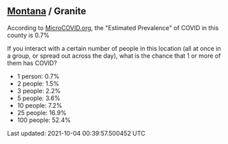 
## [Montana](/united-states/montana) / Granite

According to [MicroCOVID.org](http://microcovid.org),
the "Estimated Prevalence" of COVID in this county is 0.7%

If you interact with a certain number of people in this location
(all at once in a group, or spread out across the day), what is the chance that
1 or more of them has COVID?

- 1 person: 0.7%
- 2 people: 1.5%
- 3 people: 2.2%
- 5 people: 3.6%
- 10 people: 7.2%
- 25 people: 16.9%
- 100 people: 52.4%

Last updated: 2021-10-04 00:39:57.500452 UTC
